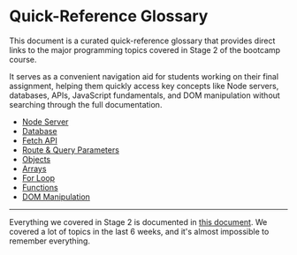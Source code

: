 # Quick-Reference Glossary

This document is a curated quick-reference glossary that provides direct links to the major programming topics covered in Stage 2 of the bootcamp course.

It serves as a convenient navigation aid for students working on their final assignment, helping them quickly access key concepts like Node servers, databases, APIs, JavaScript fundamentals, and DOM manipulation without searching through the full documentation.

-   [Node Server](03-node-server.md)
-   [Database](04-database.md)
-   [Fetch API](05-fetch-api.md)
-   [Route & Query Parameters](06-route-and-query-parameters.md)
-   [Objects](07-objects.md)
-   [Arrays](08-arrays.md)
-   [For Loop](09-for-loop.md)
-   [Functions](10-functions.md)
-   [DOM Manipulation](11-dom-manipulation.md)

---

Everything we covered in Stage 2 is documented in [this document](../readme.md). We covered a lot of topics in the last 6 weeks, and it's almost impossible to remember everything.
